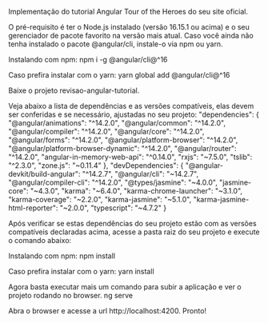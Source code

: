 Implementação do tutorial Angular Tour of the Heroes do seu site oficial.

O pré-requisito é ter o Node.js instalado (versão 16.15.1 ou acima) e o seu gerenciador de pacote favorito na versão mais atual. 
Caso você ainda não tenha instalado o pacote @angular/cli, instale-o via npm ou yarn.

Instalando com npm:
  npm i -g @angular/cli@^16

Caso prefira instalar com o yarn:
  yarn global add @angular/cli@^16

Baixe o projeto revisao-angular-tutorial.

Veja abaixo a lista de dependências e as versões compatíveis, elas devem ser conferidas e se necessário, ajustadas no seu projeto:
"dependencies": {
    "@angular/animations": "^14.2.0",
    "@angular/common": "^14.2.0",
    "@angular/compiler": "^14.2.0",
    "@angular/core": "^14.2.0",
    "@angular/forms": "^14.2.0",
    "@angular/platform-browser": "^14.2.0",
    "@angular/platform-browser-dynamic": "^14.2.0",
    "@angular/router": "^14.2.0",
    "angular-in-memory-web-api": "^0.14.0",
    "rxjs": "~7.5.0",
    "tslib": "^2.3.0",
    "zone.js": "~0.11.4"
  },
  "devDependencies": {
    "@angular-devkit/build-angular": "^14.2.7",
    "@angular/cli": "~14.2.7",
    "@angular/compiler-cli": "^14.2.0",
    "@types/jasmine": "~4.0.0",
    "jasmine-core": "~4.3.0",
    "karma": "~6.4.0",
    "karma-chrome-launcher": "~3.1.0",
    "karma-coverage": "~2.2.0",
    "karma-jasmine": "~5.1.0",
    "karma-jasmine-html-reporter": "~2.0.0",
    "typescript": "~4.7.2"
  }

Após verificar se estas dependências do seu projeto estão com as versões compatíveis declaradas acima, acesse a pasta raiz do seu projeto e execute o comando abaixo:

Instalando com npm:
  npm install

Caso prefira instalar com o yarn:
  yarn install

Agora basta executar mais um comando para subir a aplicação e ver o projeto rodando no browser.
  ng serve

Abra o browser e acesse a url http://localhost:4200. Pronto!
